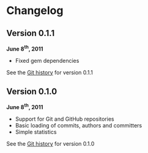 # Changelog

## Version 0.1.1

 **June 8<sup>th</sup>, 2011**

 * Fixed gem dependencies

 See the
 [Git history](https://github.com/koraktor/metior/compare/0.1.0...0.1.1) for
 version 0.1.1

## Version 0.1.0

 **June 8<sup>th</sup>, 2011**

 * Support for Git and GitHub repositories
 * Basic loading of commits, authors and committers
 * Simple statistics

 See the [Git history](https://github.com/koraktor/metior/commits/0.1.0) for
 version 0.1.0
